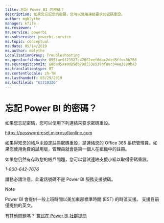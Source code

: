```yaml
---
title: 忘記 Power BI 的密碼？
description: 如果您忘記您的密碼，您可以使用連結要求的密碼重設。
author: mgblythe
manager: kfile
ms.reviewer: ''
ms.service: powerbi
ms.subservice: powerbi-service
ms.topic: conceptual
ms.date: 05/14/2019
ms.author: mblythe
LocalizationGroup: Troubleshooting
ms.openlocfilehash: 855fae9f23527c47802eef6dac2ded5ffcc8b786
ms.sourcegitcommit: 60dad5aa0d85db790553e537bf8ac34ee3289ba3
ms.translationtype: MT
ms.contentlocale: zh-TW
ms.lasthandoff: 05/29/2019
ms.locfileid: "65710326"
---
```

# <a name="forgot-your-password-for-power-bi"></a>忘記 Power BI 的密碼？

如果您忘記密碼，您可以使用下列連結來要求密碼重設。

<https://passwordreset.microsoftonline.com>

如果得知您的帳戶未設定註冊密碼重設，請連絡您的 Office 365 系統管理員。如果您使用免費的試用版，管理員就會是第一個人在組織中的註冊。

如果您仍然有存取您的帳戶問題，您可以嘗試連絡支援小組以取得密碼重設。

*1-800-642-7676*

請務必請注意，此電話號碼不是 Power BI 服務支援號碼。

> [!NOTE]
> Power BI 會提供一般上班時間以美加東部標準時間 (EST) 的時區支援。 支援目前僅提供的英文。

有其他問題嗎？ [嘗試在 Power BI 社群提問](http://community.powerbi.com/)